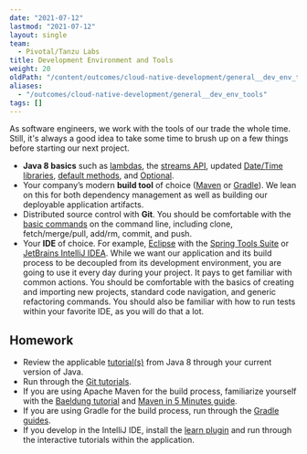 ```yaml
---
date: "2021-07-12"
lastmod: "2021-07-12"
layout: single
team:
  - Pivotal/Tanzu Labs
title: Development Environment and Tools
weight: 20
oldPath: "/content/outcomes/cloud-native-development/general__dev_env_tools.md"
aliases:
  - "/outcomes/cloud-native-development/general__dev_env_tools"
tags: []
---
```


As software engineers, we work with the tools of our trade the whole time. Still, it's always a good idea to take some time to brush up on a few things before starting our next project.

- **Java 8 basics** such as [lambdas](https://howtodoinjava.com/java-8-tutorial/#lambda), the [streams API](https://howtodoinjava.com/java-8-tutorial/#stream), updated [Date/Time libraries](https://howtodoinjava.com/java-8-tutorial/#date-time), [default methods](https://howtodoinjava.com/java8/default-methods-in-java-8/), and [Optional](https://howtodoinjava.com/java8/java-8-optionals-complete-reference/).
- Your company’s modern **build tool** of choice ([Maven](https://maven.apache.org/) or [Gradle](https://gradle.org/)). We lean on this for both dependency management as well as building our deployable application artifacts.
- Distributed source control with **Git**. You should be comfortable with the [basic commands](https://www.atlassian.com/git/tutorials) on the command line, including clone, fetch/merge/pull, add/rm, commit, and push.
- Your **IDE** of choice. For example, [Eclipse](https://www.eclipse.org/) with the [Spring Tools Suite](https://spring.io/tools) or [JetBrains IntelliJ IDEA](https://www.jetbrains.com/idea/). While we want our application and its build process to be decoupled from its development environment, you are going to use it every day during your project. It pays to get familiar with common actions. You should be comfortable with the basics of creating and importing new projects, standard code navigation, and generic refactoring commands. You should also be familiar with how to run tests within your favorite IDE, as you will do that a lot.

## Homework

- Review the applicable [tutorial(s)](https://howtodoinjava.com/) from Java 8 through your current version of Java.
- Run through the [Git tutorials](https://www.atlassian.com/git/tutorials).
- If you are using Apache Maven for the build process, familiarize yourself with the [Baeldung tutorial](https://www.baeldung.com/maven) and [Maven in 5 Minutes guide](https://maven.apache.org/guides/getting-started/maven-in-five-minutes.html).
- If you are using Gradle for the build process, run through the [Gradle guides](https://gradle.org/guides).
- If you develop in the IntelliJ IDE, install the [learn plugin](https://plugins.jetbrains.com/plugin/8554-ide-features-trainer) and run through the interactive tutorials within the application.
